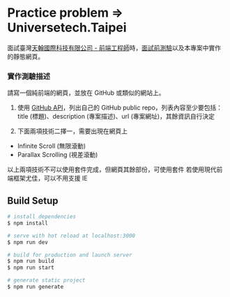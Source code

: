 # Practice problem => Universetech.Taipei

面試臺灣[天翰國際科技有限公司 - 前端工程師](https://www.104.com.tw/job/6ozux?jobsource=pda)時，[面試前測驗](https://forms.gle/QaFr7SNE9TVKxwsh7)以及本專案中實作的靜態網頁。

### 實作測驗描述
請寫一個純前端的網頁，並放在 GitHub 或類似的網站上。

1. 使用 [GitHub API](https://developer.github.com/v3/)，列出自己的 GitHub public repo，列表內容至少要包括：title (標題)、description (專案描述)、url (專案網址)，其餘資訊自行決定

2. 下面兩項技術二擇一，需要出現在網頁上
- Infinite Scroll (無限滾動)
- Parallax Scrolling (視差滾動)

以上兩項技術不可以使用套件完成，但網頁其餘部份，可使用套件
若使用現代前端框架尤佳，可以不用支援 IE

## Build Setup

```bash
# install dependencies
$ npm install

# serve with hot reload at localhost:3000
$ npm run dev

# build for production and launch server
$ npm run build
$ npm run start

# generate static project
$ npm run generate
```
